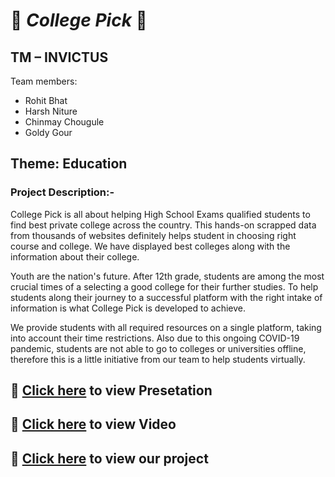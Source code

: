 # :beginner: ***College Pick*** :beginner:

## TM – INVICTUS ##
Team members: <br/> 

 * Rohit Bhat
 * Harsh Niture
 * Chinmay Chougule
 * Goldy Gour

## Theme: Education ##

### Project Description:- ###
College Pick is all about helping High School Exams qualified students to find best private college across the country. This hands-on scrapped data from thousands of websites definitely helps student in choosing right course and college. We have displayed best colleges along with the information about their college.

Youth are the nation's future. After 12th grade, students are among the most crucial times of a selecting a good college for their further studies. To help students along their journey to a successful platform with the right intake of information is what College Pick is developed to achieve.

We provide students with all required resources on a single platform, taking into account their time restrictions. Also due to this ongoing COVID-19 pandemic, students are not able to go to colleges or universities offline, therefore this is a little initiative from our team to help students virtually.

## :sunflower: [Click here](https://drive.google.com/file/d/1KGYjblgfxOTXgu-LlCnLkhI4Lsuk0Q1h/view?usp=drivesdk) to view Presetation

## :sunflower: [Click here](https://drive.google.com/file/d/1pHWDnDWUU7-UTc1dF6cFtnBiKT_LFd8o/view?usp=drivesdk) to view Video

## :sunflower: [Click here](https://rohitbhat1603.github.io/DevFest2.O/) to view our project
